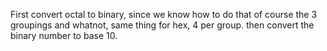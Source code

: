 First convert octal to binary, since we know how to do that of course the 3 groupings and whatnot, same thing for hex, 4 per group. then convert the binary number to base 10.